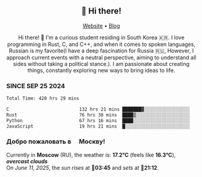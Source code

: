 <h2 align="center">👋 Hi there!</h2>
<p align="center">
  <a href="https://urdekcah.ru">Website</a> •
  <a href="https://urdekcah.blog">Blog</a>
</p>

<p align="center">
  Hi there! 👋 I'm a curious student residing in South Korea 🇰🇷. I love programming in Rust, C, and C++, and when it comes to spoken languages, Russian is my favorite(I have a deep fascination for Russia 🇷🇺, However, I approach current events with a neutral perspective, aiming to understand all sides without taking a political stance.). I am passionate about creating things, constantly exploring new ways to bring ideas to life.
</p>

### SINCE SEP 25 2024
<!--START_SECTION:waka-->
<!--LAST_WAKA_UPDATE:2025-06-10 18:09:40-->
```txt
Total Time: 420 hrs 29 mins

C                          132 hrs 21 mins ███████▓░░░░░░░░░░░░░░░░░   30.62 %
Rust                       76 hrs 38 mins  ████▒░░░░░░░░░░░░░░░░░░░░   17.73 %
Python                     67 hrs 16 mins  ████░░░░░░░░░░░░░░░░░░░░░   15.56 %
JavaScript                 19 hrs 21 mins  █░░░░░░░░░░░░░░░░░░░░░░░░   04.48 %
```
<!--END_SECTION:waka-->

<h3>Добро пожаловать в <img src="https://cdn-icons-png.flaticon.com/512/197/197408.png" width="13"/> Москву!</h3>

<!--START_SECTION:weather:moscow-->
<!--LAST_WEATHER_UPDATE:2025-06-11 09:08:25-->
Currently in **Moscow** (RU), the weather is: **17.2°C** (feels like **16.3°C**), ***overcast clouds***<br/>
On *June 11, 2025*, the *sun rises* at 🌅**03:45** and *sets* at 🌇**21:12**.
<!--END_SECTION:weather-->

